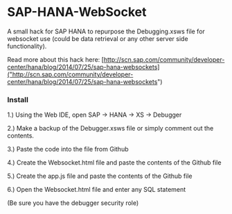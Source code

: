 SAP-HANA-WebSocket
==================

A small hack for SAP HANA to repurpose the Debugging.xsws file for websocket use (could be data retrieval or any other server side functionality).

Read more about this hack here: [http://scn.sap.com/community/developer-center/hana/blog/2014/07/25/sap-hana-websockets]("http://scn.sap.com/community/developer-center/hana/blog/2014/07/25/sap-hana-websockets")

### Install

1.) Using the Web IDE, open SAP -> HANA -> XS -> Debugger

2.) Make a backup of the Debugger.xsws file or simply comment out the contents.

3.) Paste the code into the file from Github

4.) Create the Websocket.html file and paste the contents of the Github file

5.) Create the app.js file and paste the contents of the Github file

6.) Open the Websocket.html file and enter any SQL statement

(Be sure you have the debugger security role)
